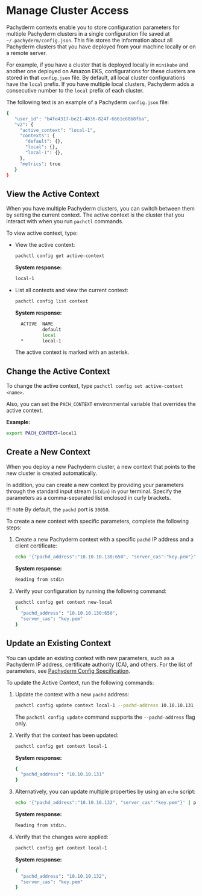 # Manage Cluster Access

Pachyderm contexts enable you to store configuration parameters for multiple
Pachyderm clusters in a single configuration file saved at
`~/.pachyderm/config.json`. This file stores the information about all Pachyderm
clusters that you have deployed from your machine locally or on a remote server.

For example, if you have a cluster that is deployed locally in `minikube` and
another one deployed on Amazon EKS, configurations for these clusters are stored
in that `config.json` file. By default, all local cluster configurations have
the `local` prefix. If you have multiple local clusters, Pachyderm adds a
consecutive number to the `local` prefix of each cluster.

The following text is an example of a Pachyderm `config.json` file:

```bash
{
   "user_id": "b4fe4317-be21-4836-824f-6661c68b8fba",
   "v2": {
     "active_context": "local-1",
     "contexts": {
       "default": {},
       "local": {},
       "local-1": {},
     },
     "metrics": true
   }
}
```

## View the Active Context

When you have multiple Pachyderm clusters, you can switch between them by
setting the current context. The active context is the cluster that you interact
with when you run `pachctl` commands.

To view active context, type:

-   View the active context:

    ```bash
    pachctl config get active-context
    ```

    **System response:**

    ```bash
    local-1
    ```

-   List all contexts and view the current context:

    ```bash
    pachctl config list context
    ```

    **System response:**

    ```bash
      ACTIVE  NAME
              default
              local
      *       local-1
    ```

    The active context is marked with an asterisk.

## Change the Active Context

To change the active context, type `pachctl config set active-context <name>`.

Also, you can set the `PACH_CONTEXT` environmental variable that overrides the
active context.

**Example:**

```bash
export PACH_CONTEXT=local1
```

## Create a New Context

When you deploy a new Pachyderm cluster, a new context that points to the new
cluster is created automatically.

In addition, you can create a new context by providing your parameters through
the standard input stream (`stdin`) in your terminal. Specify the parameters as
a comma-separated list enclosed in curly brackets.

!!! note By default, the `pachd` port is `30650`.

To create a new context with specific parameters, complete the following steps:

1. Create a new Pachyderm context with a specific `pachd` IP address and a
   client certificate:

    ```bash
    echo '{"pachd_address":"10.10.10.130:650", "server_cas":"key.pem"}' | pachctl config set context new-local
    ```

    **System response:**

    ```bash
    Reading from stdin
    ```

1. Verify your configuration by running the following command:

    ```bash
    pachctl config get context new-local
    {
      "pachd_address": "10.10.10.130:650",
      "server_cas": "key.pem"
    }
    ```

## Update an Existing Context

You can update an existing context with new parameters, such as a Pachyderm IP
address, certificate authority (CA), and others. For the list of parameters, see
[Pachyderm Config Specification](../../reference/config_spec.md).

To update the Active Context, run the following commands:

1. Update the context with a new `pachd` address:

    ```bash
    pachctl config update context local-1 --pachd-address 10.10.10.131
    ```

    The `pachctl config update` command supports the `--pachd-address` flag
    only.

1. Verify that the context has been updated:

    ```bash
    pachctl config get context local-1
    ```

    **System response:**

    ```bash
    {
      "pachd_address": "10.10.10.131"
    }
    ```

1. Alternatively, you can update multiple properties by using an `echo` script:

    ```bash
    echo '{"pachd_address":"10.10.10.132", "server_cas":"key.pem"}' | pachctl config set context local-1 --overwrite
    ```

    **System response:**

    ```bash
    Reading from stdin.
    ```

1. Verify that the changes were applied:

    ```bash
    pachctl config get context local-1
    ```

    **System response:**

    ```bash
    {
      "pachd_address": "10.10.10.132",
      "server_cas": "key.pem"
    }
    ```
